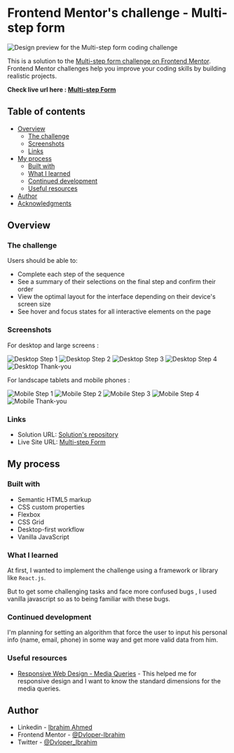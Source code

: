 # Frontend Mentor's challenge - Multi-step form

![Design preview for the Multi-step form coding challenge](./design/desktop-preview.jpg)

This is a solution to the [Multi-step form challenge on Frontend Mentor](https://www.frontendmentor.io/challenges/multistep-form-YVAnSdqQBJ). Frontend Mentor challenges help you improve your coding skills by building realistic projects.

**Check live url here : [Multi-step Form](https://dvloper-ibrahim.github.io/Multi-Step-Form/)**

## Table of contents

- [Overview](#overview)
  - [The challenge](#the-challenge)
  - [Screenshots](#screenshots)
  - [Links](#links)
- [My process](#my-process)
  - [Built with](#built-with)
  - [What I learned](#what-i-learned)
  - [Continued development](#continued-development)
  - [Useful resources](#useful-resources)
- [Author](#author)
- [Acknowledgments](#acknowledgments)

## Overview

### The challenge

Users should be able to:

- Complete each step of the sequence
- See a summary of their selections on the final step and confirm their order
- View the optimal layout for the interface depending on their device's screen size
- See hover and focus states for all interactive elements on the page

### Screenshots

For desktop and large screens :

![Desktop Step 1](./assets/images/screenshots/desktop_step_1.PNG)
![Desktop Step 2](./assets/images/screenshots/desktop_step_2.PNG)
![Desktop Step 3](./assets/images/screenshots/desktop_step_3.PNG)
![Desktop Step 4](./assets/images/screenshots/desktop_step_4.PNG)
![Desktop Thank-you](./assets/images/screenshots/desktop_thankyou.PNG)

For landscape tablets and mobile phones :

![Mobile Step 1](./assets/images/screenshots/mobile_step_1.jpg)
![Mobile Step 2](./assets/images/screenshots/mobile_step_2.jpg)
![Mobile Step 3](./assets/images/screenshots/mobile_step_3.jpg)
![Mobile Step 4](./assets/images/screenshots/mobile_step_4.jpg)
![Mobile Thank-you](./assets/images/screenshots/mobile_thankyou.jpg)

### Links

- Solution URL: [Solution's repository](https://github.com/Dvloper-Ibrahim/Multi-Step-Form)
- Live Site URL: [Multi-step Form](https://dvloper-ibrahim.github.io/Multi-Step-Form/)

## My process

### Built with

- Semantic HTML5 markup
- CSS custom properties
- Flexbox
- CSS Grid
- Desktop-first workflow
- Vanilla JavaScript

### What I learned

At first, I wanted to implement the challenge using a framework or library like `React.js`.

But to get some challenging tasks and face more confused bugs , I used vanilla javascript so as to being familiar with these bugs.

### Continued development

I'm planning for setting an algorithm that force the user to input his personal info (name, email, phone) in some way and get more valid data from him.

### Useful resources

- [Responsive Web Design - Media Queries](https://www.w3schools.com/css/css_rwd_mediaqueries.asp) - This helped me for responsive design and I want to know the standard dimensions for the media queries.

## Author

- Linkedin - [Ibrahim Ahmed](https://www.linkedin.com/in/developer-ibrahim/)
- Frontend Mentor - [@Dvloper-Ibrahim](https://www.frontendmentor.io/profile/Dvloper-Ibrahim)
- Twitter - [@Dvloper_Ibrahim](https://twitter.com/Dvloper_Ibrahim)
